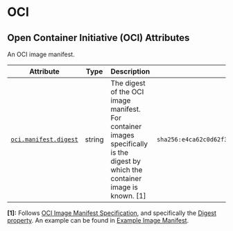 <!--- Hugo front matter used to generate the website version of this page:
--->

<!-- NOTE: THIS FILE IS AUTOGENERATED. DO NOT EDIT BY HAND. -->
<!-- see templates/registry/markdown/attribute_namespace.md.j2 -->

# OCI

## Open Container Initiative (OCI) Attributes

An OCI image manifest.

| Attribute                                   | Type   | Description                                                                                                                      | Examples                                                                  | Stability                                                        |
| ------------------------------------------- | ------ | -------------------------------------------------------------------------------------------------------------------------------- | ------------------------------------------------------------------------- | ---------------------------------------------------------------- |
| <a id="" href="#">`oci.manifest.digest`</a> | string | The digest of the OCI image manifest. For container images specifically is the digest by which the container image is known. [1] | `sha256:e4ca62c0d62f3e886e684806dfe9d4e0cda60d54986898173c1083856cfda0f4` | ![Experimental](https://img.shields.io/badge/-experimental-blue) |

**[1]:** Follows [OCI Image Manifest Specification](https://github.com/opencontainers/image-spec/blob/main/manifest.md), and specifically the [Digest property](https://github.com/opencontainers/image-spec/blob/main/descriptor.md#digests).
An example can be found in [Example Image Manifest](https://docs.docker.com/registry/spec/manifest-v2-2/#example-image-manifest).
